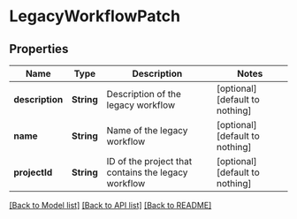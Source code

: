 # LegacyWorkflowPatch


## Properties
Name | Type | Description | Notes
------------ | ------------- | ------------- | -------------
**description** | **String** | Description of the legacy workflow | [optional] [default to nothing]
**name** | **String** | Name of the legacy workflow | [optional] [default to nothing]
**projectId** | **String** | ID of the project that contains the legacy workflow | [optional] [default to nothing]


[[Back to Model list]](../README.md#models) [[Back to API list]](../README.md#api-endpoints) [[Back to README]](../README.md)


